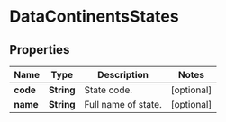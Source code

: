 

# DataContinentsStates


## Properties

Name | Type | Description | Notes
------------ | ------------- | ------------- | -------------
**code** | **String** | State code. |  [optional]
**name** | **String** | Full name of state. |  [optional]



